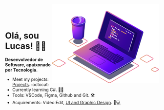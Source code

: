 <img src="img/computer-illustration.png" min-width="350px" max-width="350px" width="350px" align="right" alt="Computador">

<br><br>
# Olá, sou Lucas!  👋😃

**Desenvolvedor de Software, apaixonado por Tecnologia.**

- Meet my projects:<a href="https://github.com/Lucasjcandido/projects"> Projects</a>. :octocat:
- Currently learning C#. 👨‍💻
- Tools: VSCode, Figma, Github and Git. 🛠️
- Acquirements: Video Edit, <a href="https://www.behance.net/lucasjcandido">UI and Graphic Design</a>. 🎨💻
